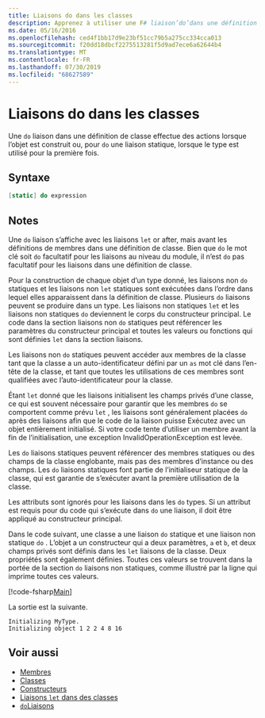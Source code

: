 ```yaml
---
title: Liaisons do dans les classes
description: Apprenez à utiliser une F# liaison’do’dans une définition de classe, qui effectue des actions lorsque l’objet est construit ou lorsque le type est utilisé pour la première fois.
ms.date: 05/16/2016
ms.openlocfilehash: ced4f1bb17d9e23bf51cc79b5a275cc334cca013
ms.sourcegitcommit: f20dd18dbcf2275513281f5d9ad7ece6a62644b4
ms.translationtype: MT
ms.contentlocale: fr-FR
ms.lasthandoff: 07/30/2019
ms.locfileid: "68627589"
---
```

# <a name="do-bindings-in-classes"></a>Liaisons do dans les classes

Une `do` liaison dans une définition de classe effectue des actions lorsque l’objet est construit ou, pour `do` une liaison statique, lorsque le type est utilisé pour la première fois.

## <a name="syntax"></a>Syntaxe

```fsharp
[static] do expression
```

## <a name="remarks"></a>Notes

Une `do` liaison s’affiche avec les liaisons `let` or after, mais avant les définitions de membres dans une définition de classe. Bien que `do` le mot clé soit `do` facultatif pour les liaisons au niveau du module, il n’est `do` pas facultatif pour les liaisons dans une définition de classe.

Pour la construction de chaque objet d’un type donné, les liaisons non `do` statiques et les liaisons non `let` statiques sont exécutées dans l’ordre dans lequel elles apparaissent dans la définition de classe. Plusieurs `do` liaisons peuvent se produire dans un type. Les liaisons non statiques `let` et les liaisons non statiques `do` deviennent le corps du constructeur principal. Le code dans la section liaisons non `do` statiques peut référencer les paramètres du constructeur principal et toutes les valeurs ou fonctions qui sont définies `let` dans la section liaisons.

Les liaisons non `do` statiques peuvent accéder aux membres de la classe tant que la classe a un auto-identificateur défini par un `as` mot clé dans l’en-tête de la classe, et tant que toutes les utilisations de ces membres sont qualifiées avec l’auto-identificateur pour la classe.

Étant `let` donné que les liaisons initialisent les champs privés d’une classe, ce qui est souvent nécessaire pour garantir que les membres `do` se comportent comme prévu `let` , les liaisons sont généralement placées `do` après des liaisons afin que le code de la liaison puisse Exécutez avec un objet entièrement initialisé. Si votre code tente d’utiliser un membre avant la fin de l’initialisation, une exception InvalidOperationException est levée.

Les `do` liaisons statiques peuvent référencer des membres statiques ou des champs de la classe englobante, mais pas des membres d’instance ou des champs. Les `do` liaisons statiques font partie de l’initialiseur statique de la classe, qui est garantie de s’exécuter avant la première utilisation de la classe.

Les attributs sont ignorés pour les liaisons dans les `do` types. Si un attribut est requis pour du code qui s’exécute dans `do` une liaison, il doit être appliqué au constructeur principal.

Dans le code suivant, une classe a une liaison `do` statique et une liaison non statique `do` . L’objet a un constructeur qui a deux paramètres, `a` et `b`, et deux champs privés sont définis dans les `let` liaisons de la classe. Deux propriétés sont également définies. Toutes ces valeurs se trouvent dans la portée de la section `do` liaisons non statiques, comme illustré par la ligne qui imprime toutes ces valeurs.

[!code-fsharp[Main](~/samples/snippets/fsharp/lang-ref-1/snippet3101.fs)]

La sortie est la suivante.

```console
Initializing MyType.
Initializing object 1 2 2 4 8 16
```

## <a name="see-also"></a>Voir aussi

- [Membres](index.md)
- [Classes](../classes.md)
- [Constructeurs](constructors.md)
- [Liaisons `let` dans des classes](let-bindings-in-classes.md)
- [`do`Liaisons](../functions/do-Bindings.md)
